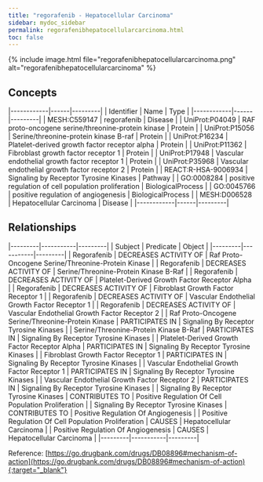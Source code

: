```yaml
---
title: "regorafenib - Hepatocellular Carcinoma"
sidebar: mydoc_sidebar
permalink: regorafenibhepatocellularcarcinoma.html
toc: false 
---
```


{% include image.html file="regorafenibhepatocellularcarcinoma.png" alt="regorafenibhepatocellularcarcinoma" %}

## Concepts

|------------|------|---------|
| Identifier | Name | Type    |
|------------|------|---------|
| MESH:C559147 | regorafenib | Disease |
| UniProt:P04049 | RAF proto-oncogene serine/threonine-protein kinase | Protein |
| UniProt:P15056 | Serine/threonine-protein kinase B-raf | Protein |
| UniProt:P16234 | Platelet-derived growth factor receptor alpha | Protein |
| UniProt:P11362 | Fibroblast growth factor receptor 1 | Protein |
| UniProt:P17948 | Vascular endothelial growth factor receptor 1 | Protein |
| UniProt:P35968 | Vascular endothelial growth factor receptor 2 | Protein |
| REACT:R-HSA-9006934 | Signaling by Receptor Tyrosine Kinases | Pathway |
| GO:0008284 | positive regulation of cell population proliferation | BiologicalProcess |
| GO:0045766 | positive regulation of angiogenesis | BiologicalProcess |
| MESH:D006528 | Hepatocellular Carcinoma | Disease |
|------------|------|---------|

## Relationships

|---------|-----------|---------|
| Subject | Predicate | Object  |
|---------|-----------|---------|
| Regorafenib | DECREASES ACTIVITY OF | Raf Proto-Oncogene Serine/Threonine-Protein Kinase |
| Regorafenib | DECREASES ACTIVITY OF | Serine/Threonine-Protein Kinase B-Raf |
| Regorafenib | DECREASES ACTIVITY OF | Platelet-Derived Growth Factor Receptor Alpha |
| Regorafenib | DECREASES ACTIVITY OF | Fibroblast Growth Factor Receptor 1 |
| Regorafenib | DECREASES ACTIVITY OF | Vascular Endothelial Growth Factor Receptor 1 |
| Regorafenib | DECREASES ACTIVITY OF | Vascular Endothelial Growth Factor Receptor 2 |
| Raf Proto-Oncogene Serine/Threonine-Protein Kinase | PARTICIPATES IN | Signaling By Receptor Tyrosine Kinases |
| Serine/Threonine-Protein Kinase B-Raf | PARTICIPATES IN | Signaling By Receptor Tyrosine Kinases |
| Platelet-Derived Growth Factor Receptor Alpha | PARTICIPATES IN | Signaling By Receptor Tyrosine Kinases |
| Fibroblast Growth Factor Receptor 1 | PARTICIPATES IN | Signaling By Receptor Tyrosine Kinases |
| Vascular Endothelial Growth Factor Receptor 1 | PARTICIPATES IN | Signaling By Receptor Tyrosine Kinases |
| Vascular Endothelial Growth Factor Receptor 2 | PARTICIPATES IN | Signaling By Receptor Tyrosine Kinases |
| Signaling By Receptor Tyrosine Kinases | CONTRIBUTES TO | Positive Regulation Of Cell Population Proliferation |
| Signaling By Receptor Tyrosine Kinases | CONTRIBUTES TO | Positive Regulation Of Angiogenesis |
| Positive Regulation Of Cell Population Proliferation | CAUSES | Hepatocellular Carcinoma |
| Positive Regulation Of Angiogenesis | CAUSES | Hepatocellular Carcinoma |
|---------|-----------|---------|

Reference: [https://go.drugbank.com/drugs/DB08896#mechanism-of-action](https://go.drugbank.com/drugs/DB08896#mechanism-of-action){:target="_blank"}